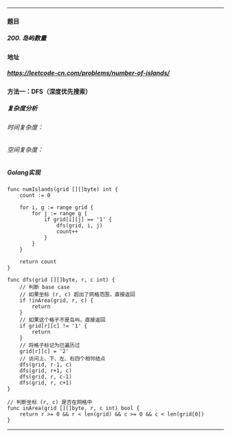 ***
#### 题目
##### 200. 岛屿数量
#### 地址
##### https://leetcode-cn.com/problems/number-of-islands/
#### 方法一：DFS（深度优先搜索）
##### 复杂度分析
###### 时间复杂度：
###### 空间复杂度：
##### Golang实现
    func numIslands(grid [][]byte) int {
    	count := 0
    
    	for i, g := range grid {
    		for j := range g {
    			if grid[i][j] == '1' {
    				dfs(grid, i, j)
    				count++
    			}
    		}
    	}
    
    	return count
    }
    
    func dfs(grid [][]byte, r, c int) {
    	// 判断 base case
    	// 如果坐标 (r, c) 超出了网格范围，直接返回
    	if !inArea(grid, r, c) {
    		return
    	}
    	// 如果这个格子不是岛屿，直接返回
    	if grid[r][c] != '1' {
    		return
    	}
    	// 将格子标记为已遍历过
    	grid[r][c] = '2'
    	// 访问上、下、左、右四个相邻结点
    	dfs(grid, r-1, c)
    	dfs(grid, r+1, c)
    	dfs(grid, r, c-1)
    	dfs(grid, r, c+1)
    }
    
    // 判断坐标 (r, c) 是否在网格中
    func inArea(grid [][]byte, r, c int) bool {
    	return r >= 0 && r < len(grid) && c >= 0 && c < len(grid[0])
    }
***